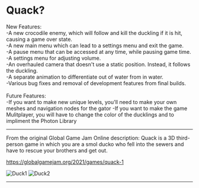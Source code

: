 # Quack?

New Features:<br>
-A new crocodile enemy, which will follow and kill the duckling if it is hit, causing a game over state.<br>
-A new main menu which can lead to a settings menu and exit the game.<br>
-A pause menu that can be accessed at any time, while pausing game time.<br>
-A settings menu for adjusting volume.<br>
-An overhauled camera that doesn't use a static position. Instead, it follows the duckling.<br>
-A separate animation to differentiate out of water from in water.<br>
-Various bug fixes and removal of development features from final builds.<br>
<br>Future Features:<br>
-If you want to make new unique levels, you'll need to make your own meshes and navigation nodes for the gator
-If you want to make the game Mulitplayer, you will have to change the color of the ducklings and to impliment the Photon Library

---------------------------------------------------------------------------------------------------------------------------------------------------------------------

From the original Global Game Jam Online description: Quack is a 3D third-person game in which you are a smol ducko who fell into the sewers and have to rescue your brothers and get out.

https://globalgamejam.org/2021/games/quack-1


![Duck1](https://ggj.s3.amazonaws.com/styles/game_content__wide/games/screenshots/2021/01/176902/screenshot_2021-01-30_220849.png?itok=8by2C0Tm&timestamp=1612074008)
![Duck2](https://ggj.s3.amazonaws.com/styles/game_content__wide/games/screenshots/2021/01/176902/screenshot_2021-01-30_220604.png?itok=GcU-f8H1&timestamp=1612074008)

---------------------------------------------------------------------------------------------------------------------------------------------------------------------
